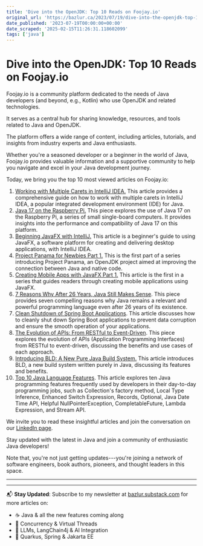 ```yaml
---
title: 'Dive into the OpenJDK: Top 10 Reads on Foojay.io'
original_url: 'https://bazlur.ca/2023/07/19/dive-into-the-openjdk-top-10-reads-on-foojay-io/'
date_published: '2023-07-19T00:00:00+00:00'
date_scraped: '2025-02-15T11:26:31.118602099'
tags: ['java']
---
```


Dive into the OpenJDK: Top 10 Reads on Foojay.io
================================================

Foojay.io is a community platform dedicated to the needs of Java developers (and beyond, e.g., Kotlin) who use OpenJDK and related technologies.

It serves as a central hub for sharing knowledge, resources, and tools related to Java and OpenJDK.

The platform offers a wide range of content, including articles, tutorials, and insights from industry experts and Java enthusiasts.

Whether you're a seasoned developer or a beginner in the world of Java, Foojay.io provides valuable information and a supportive community to help you navigate and excel in your Java development journey.

Today, we bring you the top 10 most viewed articles on Foojay.io:

1. [Working with Multiple Carets in IntelliJ IDEA.](https://foojay.io/today/working-with-multiple-carets-in-intellij-idea/) This article provides a comprehensive guide on how to work with multiple carets in IntelliJ IDEA, a popular integrated development environment (IDE) for Java.
2. [Java 17 on the Raspberry Pi.](https://foojay.io/today/java-17-on-the-raspberry-pi/) This piece explores the use of Java 17 on the Raspberry Pi, a series of small single-board computers. It provides insights into the performance and compatibility of Java 17 on this platform.
3. [Beginning JavaFX with IntelliJ.](https://foojay.io/today/beginning-javafx-with-intellij/) This article is a beginner's guide to using JavaFX, a software platform for creating and delivering desktop applications, with IntelliJ IDEA.
4. [Project Panama for Newbies Part 1.](https://foojay.io/today/project-panama-for-newbies-part-1/) This is the first part of a series introducing Project Panama, an OpenJDK project aimed at improving the connection between Java and native code.
5. [Creating Mobile Apps with JavaFX Part 1.](https://foojay.io/today/creating-mobile-apps-with-javafx-part-1/) This article is the first in a series that guides readers through creating mobile applications using JavaFX.
6. [7 Reasons Why After 26 Years, Java Still Makes Sense](https://foojay.io/today/7-reasons-why-after-26-years-java-still-makes-sense/). This piece provides seven compelling reasons why Java remains a relevant and powerful programming language even after 26 years of its existence.
7. [Clean Shutdown of Spring Boot Applications](https://foojay.io/today/clean-shutdown-of-spring-boot-applications/). This article discusses how to cleanly shut down Spring Boot applications to prevent data corruption and ensure the smooth operation of your applications.
8. [The Evolution of APIs: From RESTful to Event-Driven](https://foojay.io/today/the-evolution-of-apis-from-restful-to-event-driven/). This piece explores the evolution of APIs (Application Programming Interfaces) from RESTful to event-driven, discussing the benefits and use cases of each approach.
9. [Introducing BLD: A New Pure Java Build System.](https://foojay.io/today/introducing-bld-a-new-pure-java-build-system/) This article introduces BLD, a new build system written purely in Java, discussing its features and benefits.
10. [Top 10 Java Language Features](https://foojay.io/today/top-10-java-language-features/). This article explores ten Java programming features frequently used by developers in their day-to-day programming jobs, such as Collection's factory method, Local Type Inference, Enhanced Switch Expression, Records, Optional, Java Date Time API, Helpful NullPointerException, CompletableFuture, Lambda Expression, and Stream API.

We invite you to read these insightful articles and join the conversation on our [LinkedIn page](https://www.linkedin.com/company/foojayio/).

Stay updated with the latest in Java and join a community of enthusiastic Java developers!

Note that, you're not just getting updates---you're joining a network of software engineers, book authors, pioneers, and thought leaders in this space.  

*** ** * ** ***

---

📬 **Stay Updated**: Subscribe to my newsletter at [bazlur.substack.com](https://bazlur.substack.com/) for more articles on:
- ☕ Java & all the new features coming along
- 🧵 Concurrency & Virtual Threads
- 🧠 LLMs, LangChain4j & AI Integration
- 🚀 Quarkus, Spring & Jakarta EE
